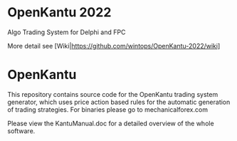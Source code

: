 OpenKantu 2022
=========
Algo Trading System for Delphi and FPC

More detail see [Wiki|https://github.com/wintops/OpenKantu-2022/wiki]

OpenKantu
=========

This repository contains source code for the OpenKantu trading system generator, which uses price action based rules for the automatic generation of trading strategies. For binaries please go to mechanicalforex.com

Please view the KantuManual.doc for a detailed overview of the whole software.
